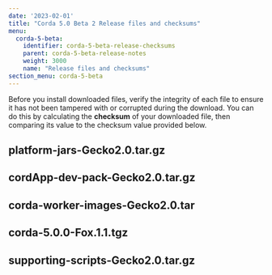 ```yaml
---
date: '2023-02-01'
title: "Corda 5.0 Beta 2 Release files and checksums"
menu:
  corda-5-beta:
    identifier: corda-5-beta-release-checksums
    parent: corda-5-beta-release-notes
    weight: 3000
    name: "Release files and checksums"
section_menu: corda-5-beta
---
```


Before you install downloaded files, verify the integrity of each file to ensure it has not been tampered with or corrupted during the download. You can do this by calculating the **checksum** of your downloaded file, then comparing its value to the checksum value provided below.

## platform-jars-Gecko2.0.tar.gz


## cordApp-dev-pack-Gecko2.0.tar.gz


## corda-worker-images-Gecko2.0.tar



## corda-5.0.0-Fox.1.1.tgz



## supporting-scripts-Gecko2.0.tar.gz



